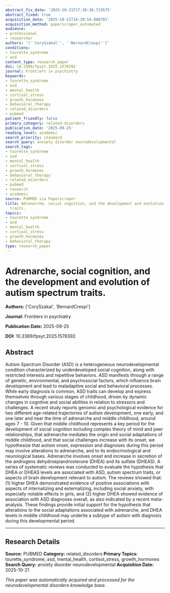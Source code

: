 ```yaml
---
abstract_fix_date: '2025-10-21T17:30:38.733575'
abstract_fixed: true
acquisition_date: '2025-10-21T16:20:54.808701'
acquisition_method: paperscraper_automated
audience:
- professional
- researcher
authors: '[''CorySzakal'', ''BernardCrespi'']'
conditions:
- tourette_syndrome
- asd
content_type: research_paper
doi: 10.3389/fpsyt.2025.1576392
journal: Frontiers in psychiatry
keywords:
- tourette_syndrome
- asd
- mental_health
- cortisol_stress
- growth_hormones
- behavioral_therapy
- related_disorders
- pubmed
patient_friendly: false
primary_category: related-disorders
publication_date: '2025-09-25'
reading_level: academic
search_priority: standard
search_query: anxiety disorder neurodevelopmental
search_tags:
- tourette_syndrome
- asd
- mental_health
- cortisol_stress
- growth_hormones
- behavioral_therapy
- related_disorders
- pubmed
- research
- academic
source: PUBMED via Paperscraper
title: Adrenarche, social cognition, and the development and evolution of autism spectrum
  traits.
topics:
- tourette_syndrome
- asd
- mental_health
- cortisol_stress
- growth_hormones
- behavioral_therapy
type: research_paper
---
```


# Adrenarche, social cognition, and the development and evolution of autism spectrum traits.

**Authors:** ['CorySzakal', 'BernardCrespi']

**Journal:** Frontiers in psychiatry

**Publication Date:** 2025-09-25

**DOI:** 10.3389/fpsyt.2025.1576392

## Abstract

Autism Spectrum Disorder (ASD) is a heterogeneous neurodevelopmental condition characterized by underdeveloped social cognition, along with restricted interests and repetitive behaviors. ASD manifests through a range of genetic, environmental, and psychosocial factors, which influence brain development and lead to maladaptive social and behavioral processes. While early diagnosis is common, ASD traits can develop and express themselves through various stages of childhood, driven by dynamic changes in cognitive and social abilities in relation to stressors and challenges. A recent study reports genomic and psychological evidence for two different age-related trajectories of autism development, one early, and one later and near the time of adrenarche and middle childhood, around ages 7 - 10. Given that middle childhood represents a key period for the development of social cognition including complex theory of mind and peer relationships, that adrenarche mediates the origin and social adaptations of middle childhood, and that social challenges increase with its onset, we hypothesize that autism onset, expression and diagnoses during this period may involve alterations to adrenarche, and to its endocrinological and neurological bases. Adrenarche involves onset and increase in secretion of the androgens dehydroepiandrosterone (DHEA) and its sulfate (DHEAS). A series of systematic reviews was conducted to evaluate the hypothesis that DHEA or DHEAS levels are associated with ASD, autism spectrum traits, or aspects of brain development relevant to autism. The reviews showed that: (1) higher DHEA demonstrated evidence of positive associations with aspects of internalizing and externalizing, including social anxiety, with especially notable effects in girls, and (2) higher DHEA showed evidence of association with ASD diagnoses overall, as also indicated by a recent meta-analysis. These findings provide initial support for the hypothesis that alterations to the social adaptations associated with adrenarche, and DHEA levels in middle childhood may underlie a subtype of autism with diagnosis during this developmental period.

---

## Research Details

**Source:** PUBMED
**Category:** related_disorders
**Primary Topics:** tourette_syndrome, asd, mental_health, cortisol_stress, growth_hormones
**Search Query:** anxiety disorder neurodevelopmental
**Acquisition Date:** 2025-10-21

*This paper was automatically acquired and processed for the neurodevelopmental disorders knowledge base.*
